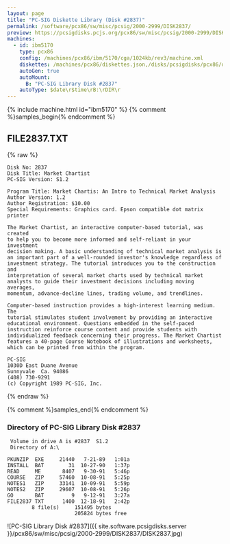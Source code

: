 ```yaml
---
layout: page
title: "PC-SIG Diskette Library (Disk #2837)"
permalink: /software/pcx86/sw/misc/pcsig/2000-2999/DISK2837/
preview: https://pcsigdisks.pcjs.org/pcx86/sw/misc/pcsig/2000-2999/DISK2837/DISK2837.jpg
machines:
  - id: ibm5170
    type: pcx86
    config: /machines/pcx86/ibm/5170/cga/1024kb/rev3/machine.xml
    diskettes: /machines/pcx86/diskettes.json,/disks/pcsigdisks/pcx86/diskettes.json
    autoGen: true
    autoMount:
      B: "PC-SIG Library Disk #2837"
    autoType: $date\r$time\rB:\rDIR\r
---
```


{% include machine.html id="ibm5170" %}
{% comment %}samples_begin{% endcomment %}

## FILE2837.TXT

{% raw %}
```
Disk No: 2837
Disk Title: Market Chartist
PC-SIG Version: S1.2

Program Title: Market Chartis: An Intro to Technical Market Analysis
Author Version: 1.2
Author Registration: $10.00
Special Requirements: Graphics card. Epson compatible dot matrix printer

The Market Chartist, an interactive computer-based tutorial, was created
to help you to become more informed and self-reliant in your investment
decision making. A basic understanding of technical market analysis is
an important part of a well-rounded investor's knowledge regardless of
investment strategy. The tutorial introduces you to the construction and
interpretation of several market charts used by technical market
analysts to guide their investment decisions including moving averages,
momentum, advance-decline lines, trading volume, and trendlines.

Computer-based instruction provides a high-interest learning medium. The
tutorial stimulates student involvement by providing an interactive
educational environment. Questions embedded in the self-paced
instruction reinforce course content and provide students with
individualized feedback concerning their progress. The Market Chartist
features a 40-page Course Notebook of illustrations and worksheets,
which can be printed from within the program.

PC-SIG
1030D East Duane Avenue
Sunnyvale  Ca. 94086
(408) 730-9291
(c) Copyright 1989 PC-SIG, Inc.
```
{% endraw %}

{% comment %}samples_end{% endcomment %}

### Directory of PC-SIG Library Disk #2837

     Volume in drive A is #2837  S1.2
     Directory of A:\

    PKUNZIP  EXE     21440   7-21-89   1:01a
    INSTALL  BAT        31  10-27-90   1:37p
    READ     ME       8407   9-30-91   5:46p
    COURSE   ZIP     57460  10-08-91   5:25p
    NOTES1   ZIP     33141  10-09-91   5:59p
    NOTES2   ZIP     29607  10-08-91   5:26p
    GO       BAT         9   9-12-91   3:27a
    FILE2837 TXT      1400  12-18-91   2:42p
            8 file(s)     151495 bytes
                          205824 bytes free

![PC-SIG Library Disk #2837]({{ site.software.pcsigdisks.server }}/pcx86/sw/misc/pcsig/2000-2999/DISK2837/DISK2837.jpg)
